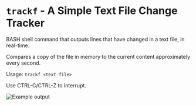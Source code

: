 # `trackf` - A Simple Text File Change Tracker
BASH shell command that outputs lines that have changed in a text file, in real-time.

Compares a copy of the file in memory to the current content approximately every second.

Usage: `trackf <text-file>`

Use CTRL-C/CTRL-Z to interrupt.

![Example output](ftrack.png)
